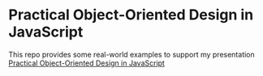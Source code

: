 # Practical Object-Oriented Design in JavaScript

This repo provides some real-world examples to support my presentation [Practical Object-Oriented Design in JavaScript](http://www.adamwaselnuk.com/presentations/2018/04/03/practical-object-oriented-design-in-javascript.html)
